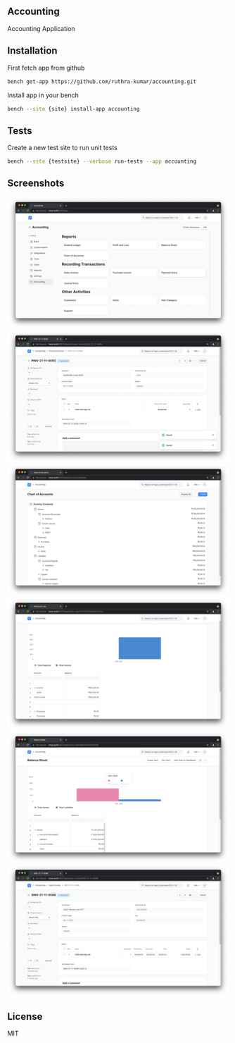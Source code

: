 ## Accounting

Accounting Application

## Installation

First fetch app from github

```bash
bench get-app https://github.com/ruthra-kumar/accounting.git
```

Install app in your bench

```bash
bench --site {site} install-app accounting
```

## Tests

Create a new test site to run unit tests

```bash
bench --site {testsite} --verbose run-tests --app accounting
```

## Screenshots
![Alt text](screenshots/Capture-01.png?raw=true "Accounting Workspace")
![Alt text](screenshots/Capture-02.png?raw=true "Purchase Invoice")
![Alt text](screenshots/Capture-03.png?raw=true "Chart of Accounts")
![Alt text](screenshots/Capture-04.png?raw=true "Profit and Loss")
![Alt text](screenshots/Capture-05.png?raw=true "Balance Sheet")
![Alt text](screenshots/Capture-06.png?raw=true "Sales Invoice")

## License

MIT
